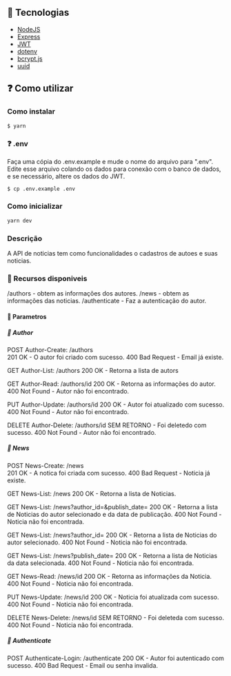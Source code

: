 ## 🚀 Tecnologias

- [NodeJS](https://nodejs.org/)
- [Express](https://expressjs.com/pt-br/)
- [JWT](https://github.com/auth0/node-jsonwebtoken)
- [dotenv](https://github.com/motdotla/dotenv)
- [bcrypt.js](https://www.npmjs.com/package/bcryptjs)
- [uuid](https://github.com/uuidjs/uuid)

## ❓ Como utilizar

### Como instalar

```bash
$ yarn
```

### ❓ .env

Faça uma cópia do .env.example e mude o nome do arquivo para ".env". Edite esse arquivo colando os dados para conexão com o banco de dados, e se necessário, altere os dados do JWT.

```bash
$ cp .env.example .env
```

### Como inicializar

```bash
yarn dev
```

### Descrição

A API de noticias tem como funcionalidades o cadastros de autoes e suas noticias.

### 🔵 Recursos disponiveis

/authors - obtem as informações dos autores.
/news - obtem as informações das noticias.
/authenticate - Faz a autenticação do autor.

#### 🔹 Parametros

##### 🔹 Author

POST Author-Create: /authors  
201 OK - O autor foi criado com sucesso.
400 Bad Request - Email já existe.

GET Author-List: /authors
200 OK - Retorna a lista de autors

GET Author-Read: /authors/id
200 OK - Retorna as informações do autor.
400 Not Found - Autor não foi encontrado.

PUT Author-Update: /authors/id
200 OK - Autor foi atualizado com sucesso.
400 Not Found - Autor não foi encontrado.

DELETE Author-Delete: /authors/id
SEM RETORNO - Foi deletedo com sucesso.
400 Not Found - Autor não foi encontrado.

##### 🔹 News

POST News-Create: /news  
201 OK - A notica foi criada com sucesso.
400 Bad Request - Noticia já existe.

GET News-List: /news
200 OK - Retorna a lista de Noticias.

GET News-List: /news?author_id=&publish_date=
200 OK - Retorna a lista de Noticias do autor selecionado e da data de publicação.
400 Not Found - Noticia não foi encontrada.

GET News-List: /news?author_id=
200 OK - Retorna a lista de Noticias do autor selecionado.
400 Not Found - Noticia não foi encontrada.

GET News-List: /news?publish_date=
200 OK - Retorna a lista de Noticias da data selecionada.
400 Not Found - Noticia não foi encontrada.

GET News-Read: /news/id
200 OK - Retorna as informações da Noticia.
400 Not Found - Noticia não foi encontrada.

PUT News-Update: /news/id
200 OK - Noticia foi atualizada com sucesso.
400 Not Found - Noticia não foi encontrada.

DELETE News-Delete: /news/id
SEM RETORNO - Foi deleteda com sucesso.
400 Not Found - Noticia não foi encontrada.

##### 🔹 Authenticate

POST Authenticate-Login: /authenticate
200 OK - Autor foi autenticado com sucesso.
400 Bad Request - Email ou senha invalida.
